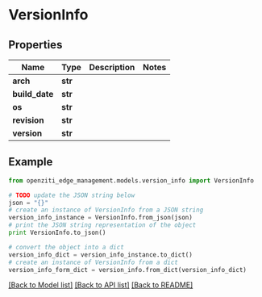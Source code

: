 # VersionInfo


## Properties
Name | Type | Description | Notes
------------ | ------------- | ------------- | -------------
**arch** | **str** |  | 
**build_date** | **str** |  | 
**os** | **str** |  | 
**revision** | **str** |  | 
**version** | **str** |  | 

## Example

```python
from openziti_edge_management.models.version_info import VersionInfo

# TODO update the JSON string below
json = "{}"
# create an instance of VersionInfo from a JSON string
version_info_instance = VersionInfo.from_json(json)
# print the JSON string representation of the object
print VersionInfo.to_json()

# convert the object into a dict
version_info_dict = version_info_instance.to_dict()
# create an instance of VersionInfo from a dict
version_info_form_dict = version_info.from_dict(version_info_dict)
```
[[Back to Model list]](../README.md#documentation-for-models) [[Back to API list]](../README.md#documentation-for-api-endpoints) [[Back to README]](../README.md)


